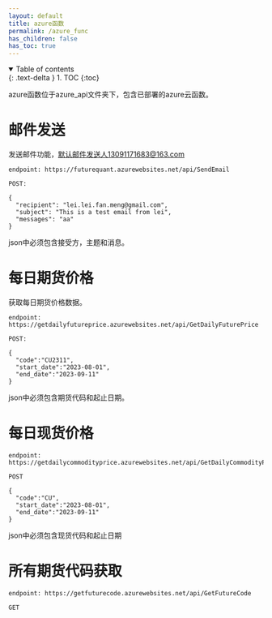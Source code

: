```yaml
---
layout: default
title: azure函数
permalink: /azure_func
has_children: false
has_toc: true
---
```

<details open markdown="block">
  <summary>
    Table of contents
  </summary>
  {: .text-delta }
1. TOC
{:toc}
</details>

azure函数位于azure_api文件夹下，包含已部署的azure云函数。




# 邮件发送

发送邮件功能，默认邮件发送人13091171683@163.com

```
endpoint: https://futurequant.azurewebsites.net/api/SendEmail
```

```
POST:

{
  "recipient": "lei.lei.fan.meng@gmail.com",
  "subject": "This is a test email from lei",
  "messages": "aa"
}
```

json中必须包含接受方，主题和消息。



# 每日期货价格

获取每日期货价格数据。

```
endpoint: https://getdailyfutureprice.azurewebsites.net/api/GetDailyFuturePrice
```
```
POST:

{
  "code":"CU2311",
  "start_date":"2023-08-01",
  "end_date":"2023-09-11"
}
```

json中必须包含期货代码和起止日期。


# 每日现货价格

```
endpoint: https://getdailycommodityprice.azurewebsites.net/api/GetDailyCommodityPrice
```

```
POST

{
  "code":"CU",
  "start_date":"2023-08-01",
  "end_date":"2023-09-11"
}
```
json中必须包含现货代码和起止日期

# 所有期货代码获取

```
endpoint: https://getfuturecode.azurewebsites.net/api/GetFutureCode
```

```
GET
```
